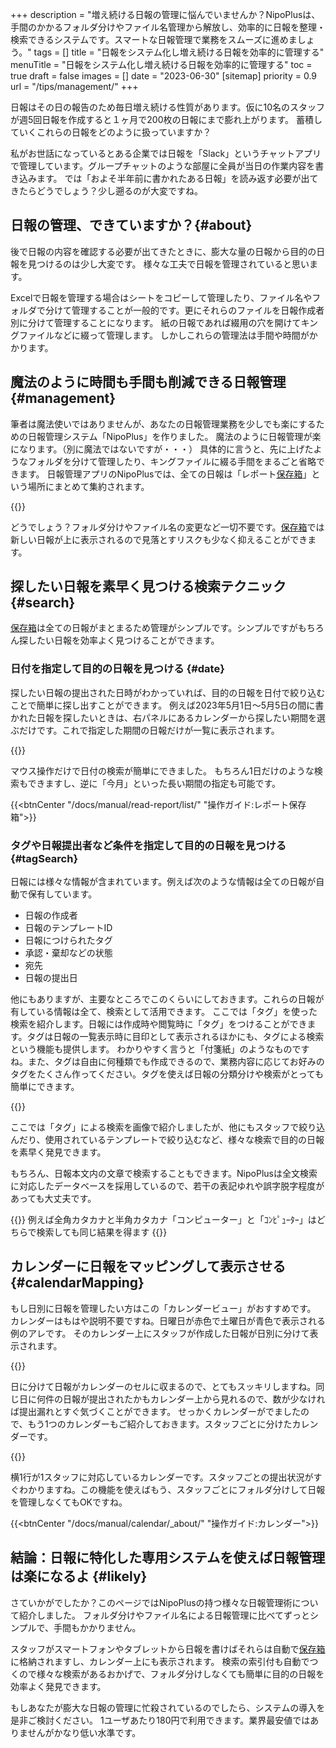 +++
description = "増え続ける日報の管理に悩んでいませんか？NipoPlusは、手間のかかるフォルダ分けやファイル名管理から解放し、効率的に日報を整理・検索できるシステムです。スマートな日報管理で業務をスムーズに進めましょう。"
tags = []
title = "日報をシステム化し増え続ける日報を効率的に管理する"
menuTitle = "日報をシステム化し増え続ける日報を効率的に管理する"
toc = true
draft = false
images = []
date = "2023-06-30"
[sitemap]
  priority = 0.9
url = "/tips/management/"
+++

日報はその日の報告のため毎日増え続ける性質があります。仮に10名のスタッフが週5回日報を作成すると１ヶ月で200枚の日報にまで膨れ上がります。
蓄積していくこれらの日報をどのように扱っていますか？

私がお世話になっているとある企業では日報を「Slack」というチャットアプリで管理しています。グループチャットのような部屋に全員が当日の作業内容を書き込みます。
では「およそ半年前に書かれたある日報」を読み返す必要が出てきたらどうでしょう？少し遡るのが大変ですね。

## 日報の管理、できていますか？{#about}

後で日報の内容を確認する必要が出てきたときに、膨大な量の日報から目的の日報を見つけるのは少し大変です。
様々な工夫で日報を管理されていると思います。

Excelで日報を管理する場合はシートをコピーして管理したり、ファイル名やフォルダで分けて管理することが一般的です。更にそれらのファイルを日報作成者別に分けて管理することになります。
紙の日報であれば綴用の穴を開けてキングファイルなどに綴って管理します。
しかしこれらの管理法は手間や時間がかかります。

## 魔法のように時間も手間も削減できる日報管理{#management}

筆者は魔法使いではありませんが、あなたの日報管理業務を少しでも楽にするための日報管理システム「NipoPlus」を作りました。
魔法のように日報管理が楽になります。（別に魔法ではないですが・・・）
具体的に言うと、先に上げたようなフォルダを分けて管理したり、キングファイルに綴る手間をまるごと省略できます。
日報管理アプリのNipoPlusでは、全ての日報は「レポート[保存箱](/docs/manual/read-report/list/#listbox)」という場所にまとめて集約されます。

{{<icatch filename="reportbox" msg="日報は一箇所に集約されるため、フォルダ分けやファイル名の管理が一切不要です"  alice="ok">}}

どうでしょう？フォルダ分けやファイル名の変更など一切不要です。[保存箱](/docs/manual/read-report/list/#listbox)では新しい日報が上に表示されるので見落とすリスクも少なく抑えることができます。

## 探したい日報を素早く見つける検索テクニック {#search}

[保存箱](/docs/manual/read-report/list/#listbox)は全ての日報がまとまるため管理がシンプルです。シンプルですがもちろん探したい日報を効率よく見つけることができます。

### 日付を指定して目的の日報を見つける {#date}

探したい日報の提出された日時がわかっていれば、目的の日報を日付で絞り込むことで簡単に探し出すことができます。
例えば2023年5月1日〜5月5日の間に書かれた日報を探したいときは、右パネルにあるカレンダーから探したい期間を選ぶだけです。これで指定した期間の日報だけが一覧に表示されます。

{{<icatch filename="date-range" msg="日付を選ぶだけで条件に合致する日報のみを瞬時に表示します。効率よく目的の日報を探せます"  alice="book">}}

マウス操作だけで日付の検索が簡単にできました。
もちろん1日だけのような検索もできますし、逆に「今月」といった長い期間の指定も可能です。


{{<btnCenter "/docs/manual/read-report/list/" "操作ガイド:レポート保存箱">}}

### タグや日報提出者など条件を指定して目的の日報を見つける {#tagSearch}

日報には様々な情報が含まれています。例えば次のような情報は全ての日報が自動で保有しています。

- 日報の作成者
- 日報のテンプレートID
- 日報につけられたタグ
- 承認・棄却などの状態
- 宛先
- 日報の提出日

他にもありますが、主要なところでこのくらいにしておきます。これらの日報が有している情報は全て、検索として活用できます。
ここでは「タグ」を使った検索を紹介します。日報には作成時や閲覧時に「タグ」をつけることができます。タグは日報の一覧表示時に目印として表示されるほかにも、タグによる検索という機能も提供します。
わかりやすく言うと「付箋紙」のようなものですね。また、タグは自由に何種類でも作成できるので、業務内容に応じてお好みのタグをたくさん作ってください。タグを使えば日報の分類分けや検索がとっても簡単にできます。


{{<icatch filename="tag-filter" msg="タグによる日報の絞り込み検索機能。タグは自由に追加可能です"  alice="here">}}

ここでは「タグ」による検索を画像で紹介しましたが、他にもスタッフで絞り込んだり、使用されているテンプレートで絞り込むなど、様々な検索で目的の日報を素早く発見できます。  

もちろん、日報本文内の文章で検索することもできます。NipoPlusは全文検索に対応したデータベースを採用しているので、若干の表記ゆれや誤字脱字程度があっても大丈夫です。

{{<info>}}
例えば全角カタカナと半角カタカナ「コンピューター」と「ｺﾝﾋﾟｭｰﾀｰ」はどちらで検索しても同じ結果を得ます
{{</info>}}

## カレンダーに日報をマッピングして表示させる {#calendarMapping}

もし日別に日報を管理したい方はこの「カレンダービュー」がおすすめです。
カレンダーはもはや説明不要ですね。日曜日が赤色で土曜日が青色で表示される例のアレです。
そのカレンダー上にスタッフが作成した日報が日別に分けて表示されます。

{{<icatch filename="calendar" msg="カレンダー上に日報を並べて表示します。日別に日報を見たいときに便利な機能です" alice="guide">}}

日に分けて日報がカレンダーのセルに収まるので、とてもスッキリしますね。同じ日に何件の日報が提出されたかもカレンダー上から見れるので、数が少なければ提出漏れとすぐ気づくことができます。
せっかくカレンダーがでましたので、もう1つのカレンダーもご紹介しておきます。スタッフごとに分けたカレンダーです。

{{<icatch filename="agenda" msg="スタッフごとに分けたカレンダー表示でスタッフの提出漏れも瞬時に判別可能"  alice="guide">}}

横1行が1スタッフに対応しているカレンダーです。スタッフごとの提出状況がすぐわかりますね。この機能を使えばもう、スタッフごとにフォルダ分けして日報を管理しなくてもOKですね。


{{<btnCenter "/docs/manual/calendar/_about/" "操作ガイド:カレンダー">}}

## 結論：日報に特化した専用システムを使えば日報管理は楽になるよ {#likely}

さていかがでしたか？このページではNipoPlusの持つ様々な日報管理術について紹介しました。
フォルダ分けやファイル名による日報管理に比べてずっとシンプルで、手間もかかりません。

スタッフがスマートフォンやタブレットから日報を書けばそれらは自動で[保存箱](/docs/manual/read-report/list/#listbox)に格納されますし、カレンダー上にも表示されます。
検索の索引付も自動でつくので様々な検索があるおかげで、フォルダ分けしなくても簡単に目的の日報を効率よく発見できます。

もしあなたが膨大な日報の管理に忙殺されているのでしたら、システムの導入を是非ご検討ください。
1ユーザあたり180円で利用できます。業界最安値ではありませんがかなり低い水準です。

